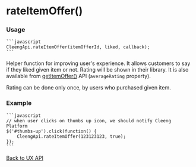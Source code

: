 rateItemOffer()
===============

### Usage

    ```javascript
    CleengApi.rateItemOffer(itemOfferId, liked, callback);
    ```

Helper function for improving user's experience. It allows customers to say if they liked
given item or not. Rating will be shown in their library. It is also available from
[getItemOffer()](Reference/Query_API/Functions/getItemOffer) API (`averageRating` property).

Rating can be done only once, by users who purchased given item.


### Example

    ```javascript
    // when user clicks on thumbs up icon, we should notify Cleeng Platform
    $('#thumbs-up').click(function() {
        CleengApi.rateItemOffer(123123123, true);
    });
    ```

[Back to UX API](Reference/UX_API)